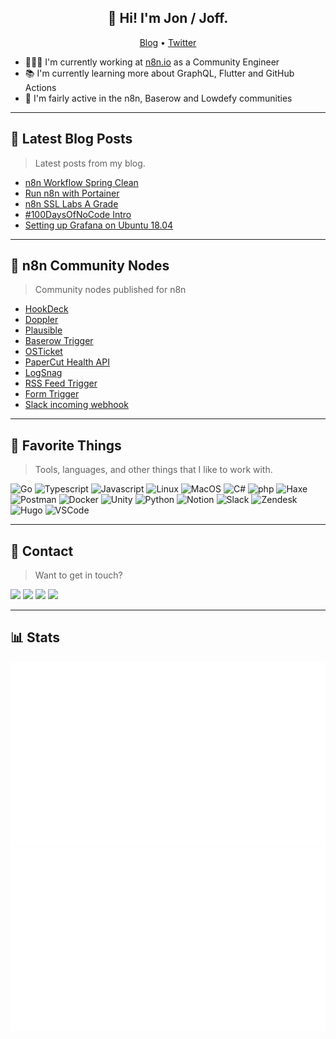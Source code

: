 <h2 align="center">👋 Hi! I'm Jon / Joff.</h2>
<p align="center">
  <a href="https://joffcom.net">Blog</a> •
  <a href="https://twitter.com/joffcom">Twitter</a>
</p>

- 👨🏼‍💻 I'm currently working at [n8n.io](https://n8n.io) as a Community Engineer
- 📚 I'm currently learning more about GraphQL, Flutter and GitHub Actions
- 🌱 I'm fairly active in the n8n, Baserow and Lowdefy communities

-------
<h2 align="left" id="joffcom-blog">📖 Latest Blog Posts</h2>

> Latest posts from my blog.

- [n8n Workflow Spring Clean](https://joffcom.net/posts/n8n-workflow-spring-clean/)
- [Run n8n with Portainer](https://joffcom.net/posts/run-n8n-with-portainer/)
- [n8n SSL Labs A Grade](https://joffcom.net/posts/n8n-ssl-labs-a-grade/)
- [#100DaysOfNoCode Intro](https://joffcom.net/posts/100daysofnocode/)
- [Setting up Grafana on Ubuntu 18.04](https://joffcom.net/posts/setting-up-grafana-ubuntu/)
-------

<h2 align="left" id="joffcom-nodes">🔗 n8n Community Nodes</h2>

> Community nodes published for n8n

- [HookDeck](https://www.npmjs.com/package/n8n-nodes-hookdeck)
- [Doppler](https://www.npmjs.com/package/n8n-nodes-doppler)
- [Plausible](https://www.npmjs.com/package/n8n-nodes-plausible)
- [Baserow Trigger](https://www.npmjs.com/package/n8n-nodes-baserow-trigger)
- [OSTicket](https://www.npmjs.com/package/n8n-nodes-osticket)
- [PaperCut Health API](https://www.npmjs.com/package/n8n-nodes-papercut-health-api)
- [LogSnag](https://www.npmjs.com/package/n8n-nodes-logsnag)
- [RSS Feed Trigger](https://www.npmjs.com/package/n8n-nodes-rss-feed-trigger)
- [Form Trigger](https://www.npmjs.com/package/n8n-nodes-form-trigger)
- [Slack incoming webhook](https://www.npmjs.com/package/n8n-nodes-slack-incoming-webhook)


-------
<h2 align="left" id="joffcom-tech">🥰 Favorite Things</h2>

> Tools, languages, and other things that I like to work with.

![Go](https://img.shields.io/badge/go-%23a9a9b3.svg?style=for-the-badge&logo=go&logoColor=black)
![Typescript](https://img.shields.io/badge/typescript-%23a9a9b3.svg?style=for-the-badge&logo=typescript&logoColor=black)
![Javascript](https://img.shields.io/badge/javascript-%23a9a9b3.svg?style=for-the-badge&logo=javascript&logoColor=black)
![Linux](https://img.shields.io/badge/Linux-%23a9a9b3.svg?style=for-the-badge&logo=linux&logoColor=black)
![MacOS](https://img.shields.io/badge/macos-%23a9a9b3.svg?style=for-the-badge&logo=macos&logoColor=black)
![C#](https://img.shields.io/badge/csharp-%23a9a9b3.svg?style=for-the-badge&logo=csharp&logoColor=black)
![php](https://img.shields.io/badge/php-%23a9a9b3.svg?style=for-the-badge&logo=php&logoColor=black)
![Haxe](https://img.shields.io/badge/haxe-%23a9a9b3.svg?style=for-the-badge&logo=haxe&logoColor=black)
![Postman](https://img.shields.io/badge/postman-%23a9a9b3.svg?style=for-the-badge&logo=postman&logoColor=black)
![Docker](https://img.shields.io/badge/docker-%23a9a9b3.svg?style=for-the-badge&logo=docker&logoColor=black)
![Unity](https://img.shields.io/badge/unity-%23a9a9b3.svg?style=for-the-badge&logo=unity&logoColor=black)
![Python](https://img.shields.io/badge/python-%23a9a9b3.svg?style=for-the-badge&logo=python&logoColor=black)
![Notion](https://img.shields.io/badge/notion-%23a9a9b3.svg?style=for-the-badge&logo=notion&logoColor=black)
![Slack](https://img.shields.io/badge/slack-%23a9a9b3.svg?style=for-the-badge&logo=slack&logoColor=black)
![Zendesk](https://img.shields.io/badge/zendesk-%23a9a9b3.svg?style=for-the-badge&logo=zendesk&logoColor=black)
![Hugo](https://img.shields.io/badge/hugo-%23a9a9b3.svg?style=for-the-badge&logo=hugo&logoColor=black)
![VSCode](https://img.shields.io/badge/vscode-%23a9a9b3.svg?style=for-the-badge&logo=visualstudiocode&logoColor=black)

-------

<h2 align="left" id="joffcom-contact">💌 Contact</h2>

> Want to get in touch?

<a href="https://twitter.com/joffcom" target="_blank"><img src="https://img.shields.io/badge/Twitter-%40joffcom-28a8ea"></a>
<a href="https://www.linkedin.com/in/jonathanbennetts/" target="_blank"><img src="https://img.shields.io/badge/LinkedIn-jon-informational"></a>
<a href="mailto:jon@joffcom.net	"><img src="https://img.shields.io/badge/Email-jon%40joffcom.net-orange"></a>
<a href="https://joffcom.net" target="_blank"><img src="https://img.shields.io/badge/Personal%20Site-joffcom.net-red"></a>

-------

<h2 align="left" id="joffcom-contact">📊 Stats</h2>

<a href="#joffcom-title">
  <img src="https://raw.githubusercontent.com/joffcom/github-stats-transparent/output/generated/overview.svg" alt="joffcom" />
</a>
<a href="#joffcom-title">
  <img src="https://raw.githubusercontent.com/joffcom/github-stats-transparent/output/generated/languages.svg" alt="joffcom" />
</a>
